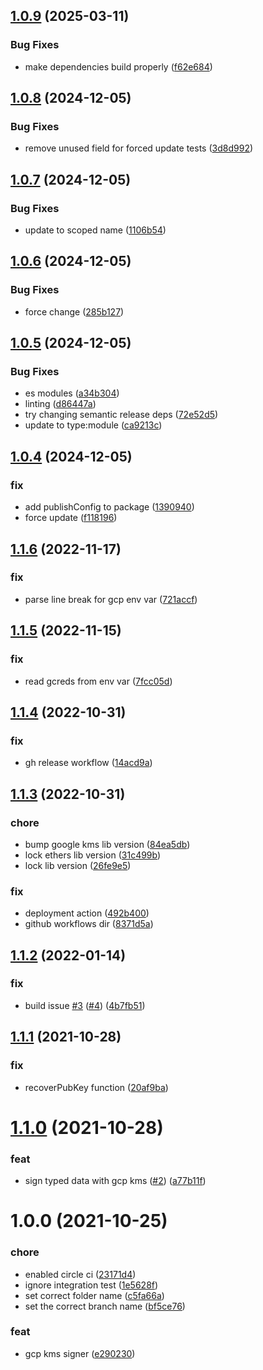## [1.0.9](https://github.com/Ex-Populus/ethers-gcp-kms-signer/compare/1.0.8...1.0.9) (2025-03-11)


### Bug Fixes

* make dependencies build properly ([f62e684](https://github.com/Ex-Populus/ethers-gcp-kms-signer/commit/f62e68407a9cdd4f165e12a6c6016c870b3a74e9))

## [1.0.8](https://github.com/Ex-Populus/ethers-gcp-kms-signer/compare/1.0.7...1.0.8) (2024-12-05)


### Bug Fixes

* remove unused field for forced update tests ([3d8d992](https://github.com/Ex-Populus/ethers-gcp-kms-signer/commit/3d8d99238e77bc8196173be7e5c81ec8ec3f6ed1))

## [1.0.7](https://github.com/Ex-Populus/ethers-gcp-kms-signer/compare/1.0.6...1.0.7) (2024-12-05)


### Bug Fixes

* update to scoped name ([1106b54](https://github.com/Ex-Populus/ethers-gcp-kms-signer/commit/1106b54738d2ed2d7efa647d9fa9e04175cc57d7))

## [1.0.6](https://github.com/Ex-Populus/ethers-gcp-kms-signer/compare/1.0.5...1.0.6) (2024-12-05)


### Bug Fixes

* force change ([285b127](https://github.com/Ex-Populus/ethers-gcp-kms-signer/commit/285b1278ed27d0a8e36328e6b4d8a60461329fba))

## [1.0.5](https://github.com/Ex-Populus/ethers-gcp-kms-signer/compare/v1.0.4...1.0.5) (2024-12-05)


### Bug Fixes

* es modules ([a34b304](https://github.com/Ex-Populus/ethers-gcp-kms-signer/commit/a34b30465eb7a7c6898c6c9ee982afac77e915b3))
* linting ([d86447a](https://github.com/Ex-Populus/ethers-gcp-kms-signer/commit/d86447add1f0cc91c7593df951561659c4eb50e5))
* try changing semantic release deps ([72e52d5](https://github.com/Ex-Populus/ethers-gcp-kms-signer/commit/72e52d51c79c3b358bbd2da7bcc13b3859f1b7e5))
* update to type:module ([ca9213c](https://github.com/Ex-Populus/ethers-gcp-kms-signer/commit/ca9213c58dcec0366c1d13873b4eb91f10ad0a7b))

## [1.0.4](https://github.com/Ex-Populus/ethers-gcp-kms-signer/compare/v1.0.3...v1.0.4) (2024-12-05)


### fix

* add publishConfig to package ([1390940](https://github.com/Ex-Populus/ethers-gcp-kms-signer/commit/139094046d9150032a515f8cb94c79fd0fc060c6))
* force update ([f118196](https://github.com/Ex-Populus/ethers-gcp-kms-signer/commit/f11819608ca44e5e7528016b026f85e362c1006c))

## [1.1.6](https://github.com/openlawteam/ethers-gcp-kms-signer/compare/v1.1.5...v1.1.6) (2022-11-17)


### fix

* parse line break for gcp env var ([721accf](https://github.com/openlawteam/ethers-gcp-kms-signer/commit/721accf412fdcb271f1e4e559820a6e0071e52d6))

## [1.1.5](https://github.com/openlawteam/ethers-gcp-kms-signer/compare/v1.1.4...v1.1.5) (2022-11-15)


### fix

* read gcreds from env var ([7fcc05d](https://github.com/openlawteam/ethers-gcp-kms-signer/commit/7fcc05d79e4d06bda0920dcc785e0560cd7d2835))

## [1.1.4](https://github.com/openlawteam/ethers-gcp-kms-signer/compare/v1.1.3...v1.1.4) (2022-10-31)


### fix

* gh release workflow ([14acd9a](https://github.com/openlawteam/ethers-gcp-kms-signer/commit/14acd9a3ebd47e29f3d4d0e6062902f88c984ed2))

## [1.1.3](https://github.com/openlawteam/ethers-gcp-kms-signer/compare/v1.1.2...v1.1.3) (2022-10-31)


### chore

* bump google kms lib version ([84ea5db](https://github.com/openlawteam/ethers-gcp-kms-signer/commit/84ea5dbcf1751cd59d4095ae836257379dd52352))
* lock ethers lib version ([31c499b](https://github.com/openlawteam/ethers-gcp-kms-signer/commit/31c499b9f317fbd6be055f540a08e2d25cb50abe))
* lock lib version ([26fe9e5](https://github.com/openlawteam/ethers-gcp-kms-signer/commit/26fe9e5b61a516a389b7e72639b7e34524561755))


### fix

* deployment action ([492b400](https://github.com/openlawteam/ethers-gcp-kms-signer/commit/492b40084844ab82aadde3784a96ee29af8ad995))
* github workflows dir ([8371d5a](https://github.com/openlawteam/ethers-gcp-kms-signer/commit/8371d5a1eb8cc1ee0927f7fab2bf6bf79bed7820))

## [1.1.2](https://github.com/openlawteam/ethers-gcp-kms-signer/compare/v1.1.1...v1.1.2) (2022-01-14)


### fix

* build issue [#3](https://github.com/openlawteam/ethers-gcp-kms-signer/issues/3) ([#4](https://github.com/openlawteam/ethers-gcp-kms-signer/issues/4)) ([4b7fb51](https://github.com/openlawteam/ethers-gcp-kms-signer/commit/4b7fb51dcf0d68a52cb525bc2b3a96bcab95ca2c))

## [1.1.1](https://github.com/openlawteam/ethers-gcp-kms-signer/compare/v1.1.0...v1.1.1) (2021-10-28)


### fix

* recoverPubKey function ([20af9ba](https://github.com/openlawteam/ethers-gcp-kms-signer/commit/20af9ba81d25c1f61bd902d3e23e5f416ae345e9))

# [1.1.0](https://github.com/openlawteam/ethers-gcp-kms-signer/compare/v1.0.0...v1.1.0) (2021-10-28)


### feat

* sign typed data with gcp kms ([#2](https://github.com/openlawteam/ethers-gcp-kms-signer/issues/2)) ([a77b11f](https://github.com/openlawteam/ethers-gcp-kms-signer/commit/a77b11f85621d12b087977c27302dadf27ed9b39))

# 1.0.0 (2021-10-25)


### chore

* enabled circle ci ([23171d4](https://github.com/openlawteam/ethers-gcp-kms-signer/commit/23171d4b857370933df429c5018d3d8fe5b7b2c2))
* ignore integration test ([1e5628f](https://github.com/openlawteam/ethers-gcp-kms-signer/commit/1e5628f74efb91773fb9eed5f621ee804b72bcc2))
* set correct folder name ([c5fa66a](https://github.com/openlawteam/ethers-gcp-kms-signer/commit/c5fa66ab7716715e76e7a4c7abf683c74f787501))
* set the correct branch name ([bf5ce76](https://github.com/openlawteam/ethers-gcp-kms-signer/commit/bf5ce76c7638aa318ce2c7bf4dc784dc9ace8df3))


### feat

* gcp kms signer ([e290230](https://github.com/openlawteam/ethers-gcp-kms-signer/commit/e290230386a28a4b6b7fa4b4ecb13e365f1b8ed0))
